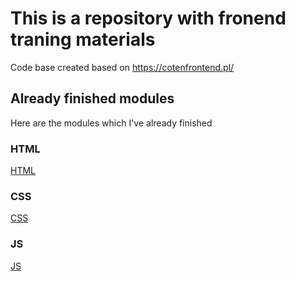 # This is a repository with fronend traning materials
Code base created based on https://cotenfrontend.pl/

## Already finished modules
Here are the modules which I've already finished 
### HTML 
[HTML](index.html)

### CSS
[CSS](style.css)

### JS
[JS](main.js)